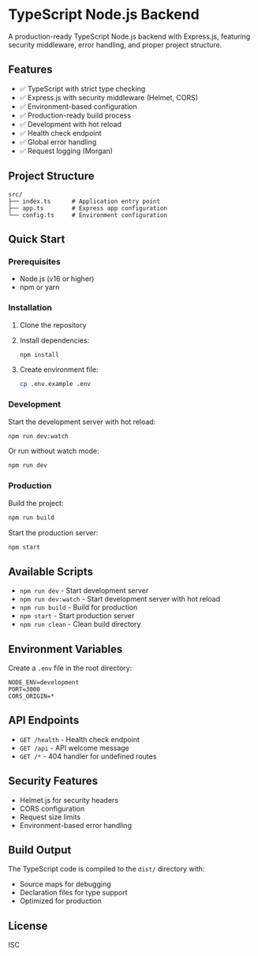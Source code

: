 # TypeScript Node.js Backend

A production-ready TypeScript Node.js backend with Express.js, featuring security middleware, error handling, and proper project structure.

## Features

- ✅ TypeScript with strict type checking
- ✅ Express.js with security middleware (Helmet, CORS)
- ✅ Environment-based configuration
- ✅ Production-ready build process
- ✅ Development with hot reload
- ✅ Health check endpoint
- ✅ Global error handling
- ✅ Request logging (Morgan)

## Project Structure

```
src/
├── index.ts      # Application entry point
├── app.ts        # Express app configuration
└── config.ts     # Environment configuration
```

## Quick Start

### Prerequisites

- Node.js (v16 or higher)
- npm or yarn

### Installation

1. Clone the repository
2. Install dependencies:
   ```bash
   npm install
   ```

3. Create environment file:
   ```bash
   cp .env.example .env
   ```

### Development

Start the development server with hot reload:
```bash
npm run dev:watch
```

Or run without watch mode:
```bash
npm run dev
```

### Production

Build the project:
```bash
npm run build
```

Start the production server:
```bash
npm start
```

## Available Scripts

- `npm run dev` - Start development server
- `npm run dev:watch` - Start development server with hot reload
- `npm run build` - Build for production
- `npm start` - Start production server
- `npm run clean` - Clean build directory

## Environment Variables

Create a `.env` file in the root directory:

```env
NODE_ENV=development
PORT=3000
CORS_ORIGIN=*
```

## API Endpoints

- `GET /health` - Health check endpoint
- `GET /api` - API welcome message
- `GET /*` - 404 handler for undefined routes

## Security Features

- Helmet.js for security headers
- CORS configuration
- Request size limits
- Environment-based error handling

## Build Output

The TypeScript code is compiled to the `dist/` directory with:
- Source maps for debugging
- Declaration files for type support
- Optimized for production

## License

ISC 